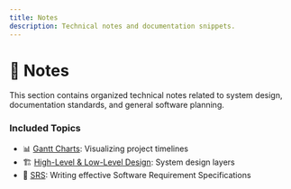 ```yaml
---
title: Notes
description: Technical notes and documentation snippets.
---
```


# 📘 Notes

This section contains organized technical notes related to system design, documentation standards, and general software planning.

### Included Topics

- 📊 [Gantt Charts](./gantt-charts.md): Visualizing project timelines
- 🏗 [High-Level & Low-Level Design](./high-low-level-design.md): System design layers
- 📝 [SRS](./srs.md): Writing effective Software Requirement Specifications
